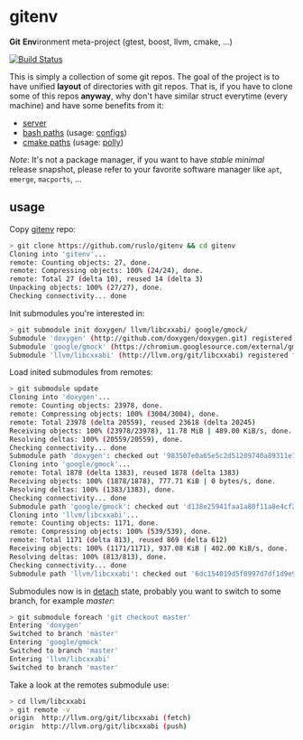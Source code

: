 # gitenv
**Git** **Env**ironment meta-project (gtest, boost, llvm, cmake, ...)

[![Build Status](https://travis-ci.org/ruslo/gitenv.png?branch=master)](https://travis-ci.org/ruslo/gitenv)

This is simply a collection of some git repos. The goal of the project is to have unified
**layout** of directories with git repos. That is, if you have to clone some of this repos **anyway**, why don't
have similar struct everytime (every machine) and have some benefits from it:
* [server][link_server]
* [bash paths][link_bash_paths] (usage: [configs][link_configs])
* [cmake paths][link_cmake_paths] (usage: [polly][link_polly])

[link_server]: https://github.com/ruslo/gitenv/wiki/Creating-mirror-server
[link_bash_paths]: https://github.com/ruslo/gitenv/blob/master/gitenv/paths.sh
[link_cmake_paths]: https://github.com/ruslo/gitenv/blob/master/gitenv/paths.cmake
[link_configs]: https://github.com/ruslo/configs/blob/master/unix/bashrc#L134
[link_polly]: https://github.com/ruslo/polly

*Note*: It's not a package manager, if you want to have *stable* *minimal* release snapshot, please refer to your favorite
software manager like `apt`, `emerge`, `macports`, ...

## usage
Copy [gitenv](https://github.com/ruslo/gitenv) repo:
```bash
> git clone https://github.com/ruslo/gitenv && cd gitenv
Cloning into 'gitenv'...
remote: Counting objects: 27, done.
remote: Compressing objects: 100% (24/24), done.
remote: Total 27 (delta 10), reused 14 (delta 3)
Unpacking objects: 100% (27/27), done.
Checking connectivity... done
```
Init submodules you're interested in:
```bash
> git submodule init doxygen/ llvm/libcxxabi/ google/gmock/
Submodule 'doxygen' (http://github.com/doxygen/doxygen.git) registered for path 'doxygen'
Submodule 'google/gmock' (https://chromium.googlesource.com/external/gmock) registered for path 'google/gmock'
Submodule 'llvm/libcxxabi' (http://llvm.org/git/libcxxabi) registered for path 'llvm/libcxxabi'
```
Load inited submodules from remotes:
```bash
> git submodule update 
Cloning into 'doxygen'...
remote: Counting objects: 23978, done.
remote: Compressing objects: 100% (3004/3004), done.
remote: Total 23978 (delta 20559), reused 23618 (delta 20245)
Receiving objects: 100% (23978/23978), 11.78 MiB | 489.00 KiB/s, done.
Resolving deltas: 100% (20559/20559), done.
Checking connectivity... done
Submodule path 'doxygen': checked out '983507e0a65e5c2d51209740a89311e122e4f389'
Cloning into 'google/gmock'...
remote: Total 1878 (delta 1383), reused 1878 (delta 1383)
Receiving objects: 100% (1878/1878), 777.71 KiB | 0 bytes/s, done.
Resolving deltas: 100% (1383/1383), done.
Checking connectivity... done
Submodule path 'google/gmock': checked out 'd138e25941faa1a80f11a8e4cf2c7636402cc720'
Cloning into 'llvm/libcxxabi'...
remote: Counting objects: 1171, done.
remote: Compressing objects: 100% (539/539), done.
remote: Total 1171 (delta 813), reused 869 (delta 612)
Receiving objects: 100% (1171/1171), 937.08 KiB | 402.00 KiB/s, done.
Resolving deltas: 100% (813/813), done.
Checking connectivity... done
Submodule path 'llvm/libcxxabi': checked out '6dc154019d5f0997d7df1d9e9f3ba1425396dcd8'
```
Submodules now is in [detach](http://git-scm.com/docs/git-submodule) state, probably you want to switch
to some branch, for example *master*:
```bash
> git submodule foreach 'git checkout master'
Entering 'doxygen'
Switched to branch 'master'
Entering 'google/gmock'
Switched to branch 'master'
Entering 'llvm/libcxxabi'
Switched to branch 'master'
```
Take a look at the remotes submodule use:
```bash
> cd llvm/libcxxabi
> git remote -v
origin	http://llvm.org/git/libcxxabi (fetch)
origin	http://llvm.org/git/libcxxabi (push)
```
